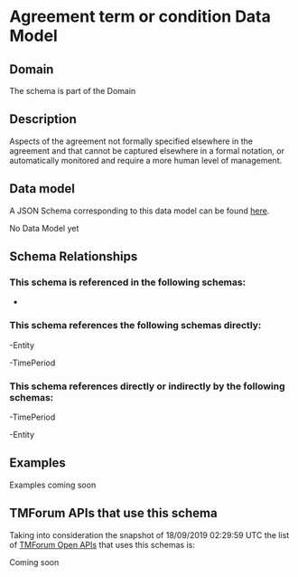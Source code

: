 # Agreement term or condition Data Model

## Domain

The  schema is part of the  Domain

## Description

Aspects of the agreement not formally specified elsewhere in the agreement and that cannot be captured elsewhere in a formal notation, or automatically monitored and require a more human level of management.

## Data model

A JSON Schema corresponding to this data model can be found
[here](https://github.com/tmforum-rand/schemas/blob/master/EngagedParty/AgreementTermOrCondition.schema.json).

No Data Model yet

## Schema Relationships

### This schema is referenced in the following schemas:

-

### This schema references the following schemas directly:

-Entity

-TimePeriod

### This schema references directly or indirectly by the following schemas:

-TimePeriod

-Entity



## Examples

Examples coming soon

## TMForum APIs that use this schema

Taking into consideration the snapshot of 18/09/2019 02:29:59 UTC the list of [TMForum Open APIs](https://www.tmforum.org/open-apis/) that uses this schemas is:

Coming soon